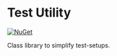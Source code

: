# Test Utility

[![NuGet](https://img.shields.io/nuget/v/Messerli.Test.Utility.svg)](https://www.nuget.org/packages/Messerli.Test.Utility/)

Class library to simplify test-setups.
